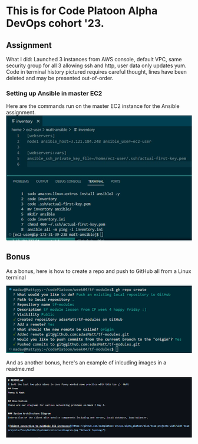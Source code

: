 # This is for Code Platoon Alpha DevOps cohort '23.

## Assignment 
What I did:
Launched 3 instances from AWS console, default VPC, same security group for all 3 allowing ssh and http, user data only updates yum. Code in terminal history pictured requires careful thought, lines have been deleted and may be presented out-of-order.

### Setting up Ansible in master EC2
Here are the commands run on the master EC2 instance for the Ansible assignment.
![picture describing terminal code for setting up master EC2 instance with Ansible](https://github.com/adasMatt/w05Ansible/blob/master/images/mattAnsibleMasterEC2.jpg "Setup Ansible master server")

## Bonus
As a bonus, here is how to create a repo and push to GitHub all from a Linux terminal

![picture describing terminal code for creating and pushing locally created git repo to GitHub](https://github.com/adasMatt/w05Ansible/blob/master/images/ghRepoCreate.png "Create new git repo and push to GitHub from terminal")

And as another bonus, here's an example of inlcuding images in a readme.md

![inlcuding images in a readme.md](https://github.com/adasMatt/w05Ansible/blob/master/images/readmeMarkdownWithImages.png "Inlcuding images in a readme.md")
